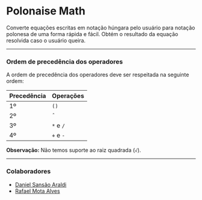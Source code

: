 # Polonaise Math

Converte equações escritas em notação húngara pelo usuário para notação polonesa de uma forma rápida e fácil. Obtém o resultado da equação resolvida caso o usuário queira.

<hr/>

### Ordem de precedência dos operadores

A ordem de precedência dos operadores deve ser respeitada na seguinte ordem:

| Precedência | Operações |
| ----------- | --------- |
| 1º          | `()`      |
| 2º          | `ˆ`       |
| 3º          | `*` e `/` |
| 4º          | `+` e `-` |

**Observação:** Não temos suporte ao raiz quadrada (`√`).

<hr />

### Colaboradores

- [Daniel Sansão Araldi](https://github.com/DanielAraldi)
- [Rafael Mota Alves](https://github.com/RafaelMotaAlvess)
